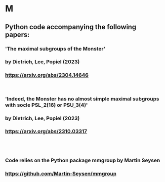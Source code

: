 # M
###
## Python code accompanying the following papers:
###
### 'The maximal subgroups of the Monster'
### by Dietrich, Lee, Popiel (2023)
### https://arxiv.org/abs/2304.14646
<br>

### 'Indeed, the Monster has no almost simple maximal subgroups with socle PSL_2(16) or PSU_3(4)'
### by Dietrich, Lee, Popiel (2023)
### https://arxiv.org/abs/2310.03317
   
  <br>  
  <br>

### Code relies on the Python package mmgroup by Martin Seysen
### https://github.com/Martin-Seysen/mmgroup
###
